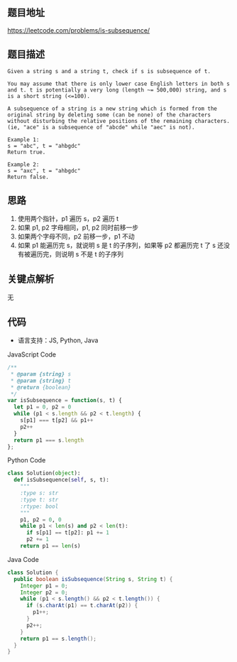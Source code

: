 ## 题目地址
https://leetcode.com/problems/is-subsequence/

## 题目描述
```
Given a string s and a string t, check if s is subsequence of t.

You may assume that there is only lower case English letters in both s and t. t is potentially a very long (length ~= 500,000) string, and s is a short string (<=100).

A subsequence of a string is a new string which is formed from the original string by deleting some (can be none) of the characters without disturbing the relative positions of the remaining characters. (ie, "ace" is a subsequence of "abcde" while "aec" is not).

Example 1:
s = "abc", t = "ahbgdc"
Return true.

Example 2:
s = "axc", t = "ahbgdc"
Return false.
```

## 思路

1. 使用两个指针，p1 遍历 s，p2 遍历 t
2. 如果 p1, p2 字母相同，p1, p2 同时前移一步
3. 如果两个字母不同，p2 前移一步，p1 不动
4. 如果 p1 能遍历完 s，就说明 s 是 t 的子序列，如果等 p2 都遍历完 t 了 s 还没有被遍历完，则说明 s 不是 t 的子序列

## 关键点解析

无

## 代码

* 语言支持：JS, Python, Java

JavaScript Code
```js
/**
 * @param {string} s
 * @param {string} t
 * @return {boolean}
 */
var isSubsequence = function(s, t) {
  let p1 = 0, p2 = 0
  while (p1 < s.length && p2 < t.length) {
    s[p1] === t[p2] && p1++
    p2++
  }
  return p1 === s.length
};
```

Python Code
```py
class Solution(object):
  def isSubsequence(self, s, t):
    """
    :type s: str
    :type t: str
    :rtype: bool
    """
    p1, p2 = 0, 0
    while p1 < len(s) and p2 < len(t):
      if s[p1] == t[p2]: p1 += 1
      p2 += 1
    return p1 == len(s)
```

Java Code
```java
class Solution {
  public boolean isSubsequence(String s, String t) {
    Integer p1 = 0;
    Integer p2 = 0;
    while (p1 < s.length() && p2 < t.length()) {
      if (s.charAt(p1) == t.charAt(p2)) {
        p1++;
      }
      p2++;
    }
    return p1 == s.length();
  }
}
```
